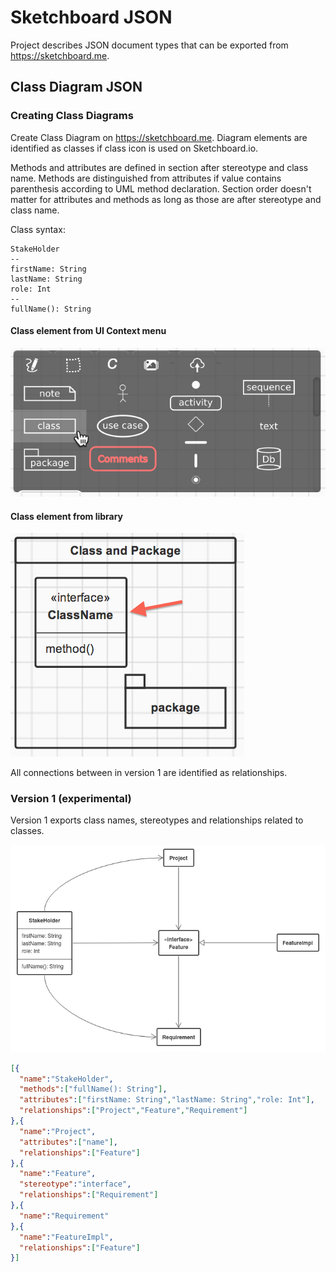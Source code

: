 Sketchboard JSON
================

Project describes JSON document types that can be exported from https://sketchboard.me.

Class Diagram JSON
------------------

### Creating Class Diagrams

Create Class Diagram on https://sketchboard.me. Diagram elements are identified as classes if class icon is used on Sketchboard.io.

Methods and attributes are defined in section after stereotype and class name. Methods are distinguished from attributes if value contains parenthesis according to UML method declaration. Section order doesn't matter for attributes and methods as long as those are after stereotype and class name.

Class syntax:
```
StakeHolder
--
firstName: String
lastName: String
role: Int
--
fullName(): String
```

#### Class element from UI Context menu
![Class Element from UI Context Menu](img/class-icon.png)

#### Class element from library
![Class Element from Library](img/class-icon-from-library.png)

All connections between in version 1 are identified as relationships.

### Version 1 (experimental)

Version 1 exports class names, stereotypes and relationships related to classes. 

![Sample Sketch Class Diagram](img/sample-sketch.png)

```json
[{
  "name":"StakeHolder",
  "methods":["fullName(): String"],
  "attributes":["firstName: String","lastName: String","role: Int"],
  "relationships":["Project","Feature","Requirement"]
},{
  "name":"Project",
  "attributes":["name"],
  "relationships":["Feature"]
},{
  "name":"Feature",
  "stereotype":"interface",
  "relationships":["Requirement"]
},{
  "name":"Requirement"
},{
  "name":"FeatureImpl",
  "relationships":["Feature"]
}]
```

